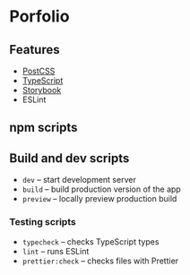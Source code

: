 # Porfolio
## Features

- [PostCSS](https://postcss.org/) 
- [TypeScript](https://www.typescriptlang.org/)
- [Storybook](https://storybook.js.org/)
- ESLint

## npm scripts

## Build and dev scripts

- `dev` – start development server
- `build` – build production version of the app
- `preview` – locally preview production build

### Testing scripts

- `typecheck` – checks TypeScript types
- `lint` – runs ESLint
- `prettier:check` – checks files with Prettier
